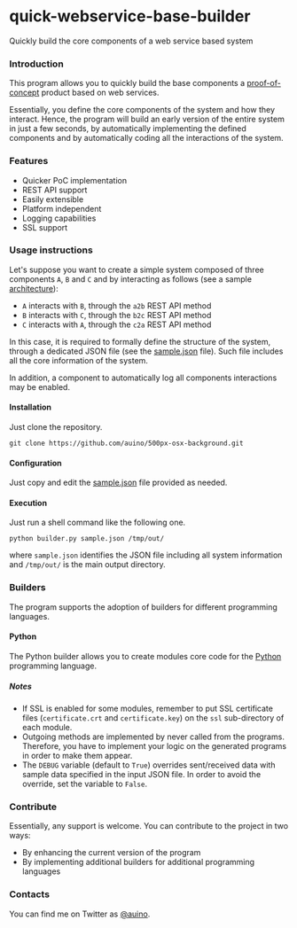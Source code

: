# quick-webservice-base-builder
Quickly build the core components of a web service based system

### Introduction ###

This program allows you to quickly build the base components a [proof-of-concept](https://en.wikipedia.org/wiki/Proof_of_concept) product based on web services.

Essentially, you define the core components of the system and how they interact. Hence, the program will build an early version of the entire system in just a few seconds, by automatically implementing the defined components and by automatically coding all the interactions of the system.

### Features ###

 * Quicker PoC implementation
 * REST API support
 * Easily extensible
 * Platform independent
 * Logging capabilities
 * SSL support

### Usage instructions ###

Let's suppose you want to create a simple system composed of three components `A`, `B` and `C` and by interacting as follows (see a sample [architecture](https://www.websequencediagrams.com/?lz=dGl0bGUgU2FtcGxlIHByb2dyYW0KCkEtPkI6IGEyYgpCLT5DOiBiMmMKQy0-QTogYzJh&s=default)):
 * `A` interacts with `B`, through the `a2b` REST API method
 * `B` interacts with `C`, through the `b2c` REST API method
 * `C` interacts with `A`, through the `c2a` REST API method

In this case, it is required to formally define the structure of the system, through a dedicated JSON file (see the [sample.json](https://github.com/auino/quick-webservice-base-builder/blob/master/sample.json) file).
Such file includes all the core information of the system.

In addition, a component to automatically log all components interactions may be enabled.

#### Installation ####

Just clone the repository.

```
git clone https://github.com/auino/500px-osx-background.git
```

#### Configuration ####

Just copy and edit the [sample.json](https://github.com/auino/quick-webservice-base-builder/blob/master/sample.json) file provided as needed.

#### Execution ####

Just run a shell command like the following one.

```
python builder.py sample.json /tmp/out/
```

where `sample.json` identifies the JSON file including all system information and `/tmp/out/` is the main output directory.

### Builders ###

The program supports the adoption of builders for different programming languages.

#### Python ####

The Python builder allows you to create modules core code for the [Python](https://www.python.org) programming language.

##### Notes ######

 * If SSL is enabled for some modules, remember to put SSL certificate files (`certificate.crt` and `certificate.key`) on the `ssl` sub-directory of each module.
 * Outgoing methods are implemented by never called from the programs. Therefore, you have to implement your logic on the generated programs in order to make them appear.
 * The `DEBUG` variable (default to `True`) overrides sent/received data with sample data specified in the input JSON file. In order to avoid the override, set the variable to `False`.

### Contribute ###

Essentially, any support is welcome.
You can contribute to the project in two ways:
 * By enhancing the current version of the program
 * By implementing additional builders for additional programming languages

### Contacts ###

You can find me on Twitter as [@auino](https://twitter.com/auino).
